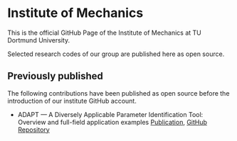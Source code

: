 # Institute of Mechanics 

This is the official GitHub Page of the Institute of Mechanics at TU Dortmund University.

Selected research codes of our group are published here as open source.

## Previously published 

The following contributions have been published as open source before the introduction of our institute GitHub account.

* ADAPT — A Diversely Applicable Parameter Identification Tool: Overview and full-field application examples
[Publication](https://doi.org/10.1016/j.ijmecsci.2021.106840), [GitHub Repository](https://github.com/aschowtjak/ADAPT)






